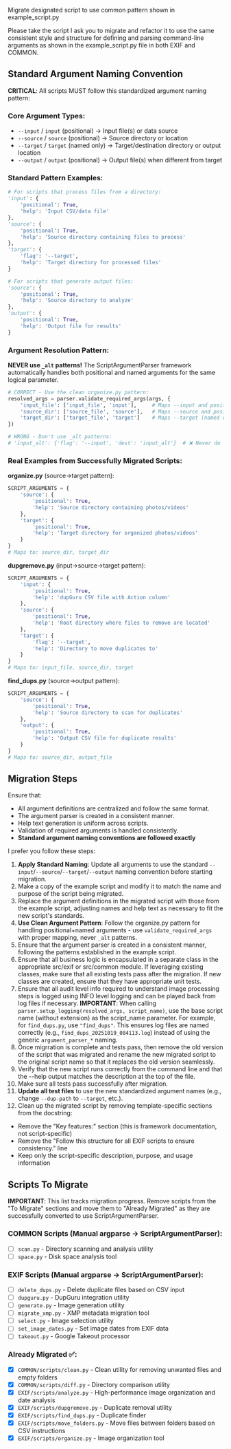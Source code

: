 Migrate designated script to use common pattern shown in example_script.py

Please take the script I ask you to migrate and refactor it to use the same consistent style and structure for defining and parsing command-line arguments as shown in the example_script.py file in both EXIF and COMMON.

## Standard Argument Naming Convention

**CRITICAL**: All scripts MUST follow this standardized argument naming pattern:

### Core Argument Types:
- `--input` / `input` (positional) → Input file(s) or data source
- `--source` / `source` (positional) → Source directory or location  
- `--target` / `target` (named only) → Target/destination directory or output location
- `--output` / `output` (positional) → Output file(s) when different from target

### Standard Pattern Examples:
```python
# For scripts that process files from a directory:
'input': {
    'positional': True,
    'help': 'Input CSV/data file'
},
'source': {
    'positional': True,
    'help': 'Source directory containing files to process'
},
'target': {
    'flag': '--target',
    'help': 'Target directory for processed files'
}

# For scripts that generate output files:
'source': {
    'positional': True,
    'help': 'Source directory to analyze'
},
'output': {
    'positional': True,
    'help': 'Output file for results'
}
```

### Argument Resolution Pattern:
**NEVER use `_alt` patterns!** The ScriptArgumentParser framework automatically handles both positional and named arguments for the same logical parameter.

```python
# CORRECT - Use the clean organize.py pattern:
resolved_args = parser.validate_required_args(args, {
    'input_file': ['input_file', 'input'],     # Maps --input and positional input
    'source_dir': ['source_file', 'source'],   # Maps --source and positional source  
    'target_dir': ['target_file', 'target']    # Maps --target (named only)
})

# WRONG - Don't use _alt patterns:
# 'input_alt': {'flag': '--input', 'dest': 'input_alt'}  # ❌ Never do this
```

### Real Examples from Successfully Migrated Scripts:

**organize.py** (source→target pattern):
```python
SCRIPT_ARGUMENTS = {
    'source': {
        'positional': True,
        'help': 'Source directory containing photos/videos'
    },
    'target': {
        'positional': True,
        'help': 'Target directory for organized photos/videos'
    }
}
# Maps to: source_dir, target_dir
```

**dupgremove.py** (input→source→target pattern):
```python
SCRIPT_ARGUMENTS = {
    'input': {
        'positional': True,
        'help': 'dupGuru CSV file with Action column'
    },
    'source': {
        'positional': True,
        'help': 'Root directory where files to remove are located'
    },
    'target': {
        'flag': '--target',
        'help': 'Directory to move duplicates to'
    }
}
# Maps to: input_file, source_dir, target
```

**find_dups.py** (source→output pattern):
```python
SCRIPT_ARGUMENTS = {
    'source': {
        'positional': True,
        'help': 'Source directory to scan for duplicates'
    },
    'output': {
        'positional': True,
        'help': 'Output CSV file for duplicate results'
    }
}
# Maps to: source_dir, output_file
```

## Migration Steps

Ensure that:
- All argument definitions are centralized and follow the same format.
- The argument parser is created in a consistent manner.
- Help text generation is uniform across scripts.
- Validation of required arguments is handled consistently.
- **Standard argument naming conventions are followed exactly**

I prefer you follow these steps:

1. **Apply Standard Naming**: Update all arguments to use the standard `--input`/`--source`/`--target`/`--output` naming convention before starting migration.
2. Make a copy of the example script and modify it to match the name and purpose of the script being migrated.
3. Replace the argument definitions in the migrated script with those from the example script, adjusting names and help text as necessary to fit the new script's standards.
4. **Use Clean Argument Pattern**: Follow the organize.py pattern for handling positional+named arguments - use `validate_required_args` with proper mapping, never `_alt` patterns.
5. Ensure that the argument parser is created in a consistent manner, following the patterns established in the example script.
6. Ensure that all business logic is encapsulated in a separate class in the appropriate src/exif or src/common module.   If leveraging existing classes, make sure that all existing tests pass after the migration.
If new classes are created, ensure that they have appropriate unit tests.
7. Ensure that all audit level info required to understand image processing steps is logged using INFO level logging and can be played back from log files if necessary.
   **IMPORTANT**: When calling `parser.setup_logging(resolved_args, script_name)`, use the base script name (without extension) as the script_name parameter. For example, for `find_dups.py`, use `"find_dups"`. This ensures log files are named correctly (e.g., `find_dups_20251019_084113.log`) instead of using the generic `argument_parser_*` naming.
8. Once migrration is complete and tests pass, then remove the old version of the script that was migrated and rename the new migrated script to the original script name so that it replaces the old version seamlessly.
9. Verify that the new script runs correctly from the command line and that the --help output matches the description at the top of the file.
10. Make sure all tests pass successfully after migration.
11. **Update all test files** to use the new standardized argument names (e.g., change `--dup-path` to `--target`, etc.).
12. Clean up the migrated script by removing template-specific sections from the docstring:
   - Remove the "Key features:" section (this is framework documentation, not script-specific)
   - Remove the "Follow this structure for all EXIF scripts to ensure consistency." line
   - Keep only the script-specific description, purpose, and usage information

## Scripts To Migrate

**IMPORTANT**: This list tracks migration progress. Remove scripts from the "To Migrate" sections and move them to "Already Migrated" as they are successfully converted to use ScriptArgumentParser.

### COMMON Scripts (Manual argparse → ScriptArgumentParser):
- [ ] `scan.py` - Directory scanning and analysis utility
- [ ] `space.py` - Disk space analysis tool

### EXIF Scripts (Manual argparse → ScriptArgumentParser):
- [ ] `delete_dups.py` - Delete duplicate files based on CSV input
- [ ] `dupguru.py` - DupGuru integration utility
- [ ] `generate.py` - Image generation utility
- [ ] `migrate_xmp.py` - XMP metadata migration tool
- [ ] `select.py` - Image selection utility
- [ ] `set_image_dates.py` - Set image dates from EXIF data
- [ ] `takeout.py` - Google Takeout processor

### Already Migrated ✅:
- [x] `COMMON/scripts/clean.py` - Clean utility for removing unwanted files and empty folders
- [x] `COMMON/scripts/diff.py` - Directory comparison utility
- [x] `EXIF/scripts/analyze.py` - High-performance image organization and date analysis
- [x] `EXIF/scripts/dupgremove.py` - Duplicate removal utility
- [x] `EXIF/scripts/find_dups.py` - Duplicate finder
- [x] `EXIF/scripts/move_folders.py` - Move files between folders based on CSV instructions
- [x] `EXIF/scripts/organize.py` - Image organization tool
